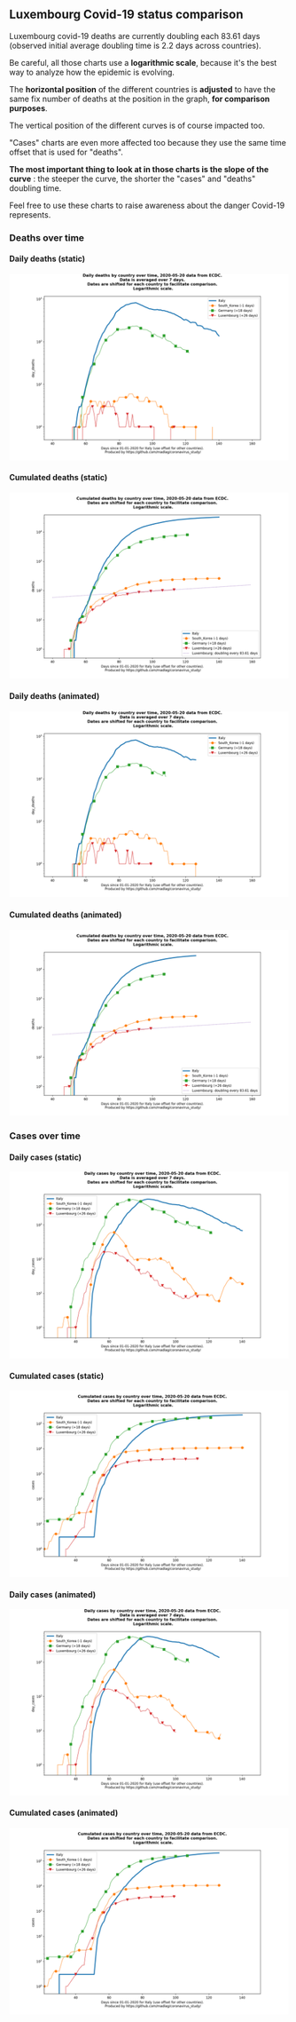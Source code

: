 ## Luxembourg Covid-19 status comparison 

Luxembourg covid-19 deaths are currently doubling each 83.61 days (observed initial average doubling time is 2.2 days across countries).



Be careful, all those charts use a **logarithmic scale**, because it's the best way to analyze how the epidemic is evolving.
 
The **horizontal position** of the different countries is **adjusted** to have the same fix number of deaths at the position in the graph, **for comparison purposes**.

The vertical position of the different curves is of course impacted too.

"Cases" charts are even more affected too because they use the same time offset that is used for "deaths".

**The most important thing to look at in those charts is the slope of the curve** : the steeper the curve, the shorter the "cases" and "deaths" doubling time.

Feel free to use these charts to raise awareness about the danger Covid-19 represents. 


 
### Deaths over time
 
#### Daily deaths (static)
![Luxembourg covid-19 daily deaths static chart](https://raw.githubusercontent.com/madlag/coronavirus_study/master/notebooks/graphs/2020-05-20/countries/Luxembourg/2020-05-20_Luxembourg_day_deaths.png "Luxembourg covid-19 day_deaths static chart")   
 
#### Cumulated deaths (static)
![Luxembourg covid-19 cumulated deaths static chart](https://raw.githubusercontent.com/madlag/coronavirus_study/master/notebooks/graphs/2020-05-20/countries/Luxembourg/2020-05-20_Luxembourg_deaths.png "Luxembourg covid-19 deaths static chart")   
 
#### Daily deaths (animated)
![Luxembourg covid-19 daily deaths animated chart](https://raw.githubusercontent.com/madlag/coronavirus_study/master/notebooks/graphs/2020-05-20/countries/Luxembourg/2020-05-20_Luxembourg_day_deaths.gif "Luxembourg covid-19 day_deaths animated chart")   
 
#### Cumulated deaths (animated)
![Luxembourg covid-19 cumulated deaths animated chart](https://raw.githubusercontent.com/madlag/coronavirus_study/master/notebooks/graphs/2020-05-20/countries/Luxembourg/2020-05-20_Luxembourg_deaths.gif "Luxembourg covid-19 deaths animated chart")   

 
### Cases over time
 
#### Daily cases (static)
![Luxembourg covid-19 daily cases static chart](https://raw.githubusercontent.com/madlag/coronavirus_study/master/notebooks/graphs/2020-05-20/countries/Luxembourg/2020-05-20_Luxembourg_day_cases.png "Luxembourg covid-19 day_cases static chart")   
 
#### Cumulated cases (static)
![Luxembourg covid-19 cumulated cases static chart](https://raw.githubusercontent.com/madlag/coronavirus_study/master/notebooks/graphs/2020-05-20/countries/Luxembourg/2020-05-20_Luxembourg_cases.png "Luxembourg covid-19 cases static chart")   
 
#### Daily cases (animated)
![Luxembourg covid-19 daily cases animated chart](https://raw.githubusercontent.com/madlag/coronavirus_study/master/notebooks/graphs/2020-05-20/countries/Luxembourg/2020-05-20_Luxembourg_day_cases.gif "Luxembourg covid-19 day_cases animated chart")   
 
#### Cumulated cases (animated)
![Luxembourg covid-19 cumulated cases animated chart](https://raw.githubusercontent.com/madlag/coronavirus_study/master/notebooks/graphs/2020-05-20/countries/Luxembourg/2020-05-20_Luxembourg_cases.gif "Luxembourg covid-19 cases animated chart")   

